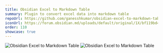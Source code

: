 ```yaml
---
title: Obsidian Excel to Markdown Table
summary: Plugin to convert excel data into markdown table
repoUrl: https://github.com/ganesshkumar/obsidian-excel-to-markdown-table
iconUrl: https://forum.obsidian.md/uploads/default/original/1X/bf119bd48f748f4fd2d65f2d1bb05d3c806883b5.png 
order: 110
showcase: true
---
```


<!-- An Obsidian plugin to paste data from Microsoft Excel, Google Sheets, Apple Numbers and LibreOffice Calc as Markdown tables in Obsidian editor. -->

![Obsidian Excel to Markdown Table](https://img.shields.io/github/stars/ganesshkumar/obsidian-excel-to-markdown-table?style=social)
![Obsidian Excel to Markdown Table](https://img.shields.io/github/downloads/ganesshkumar/obsidian-excel-to-markdown-table/total)